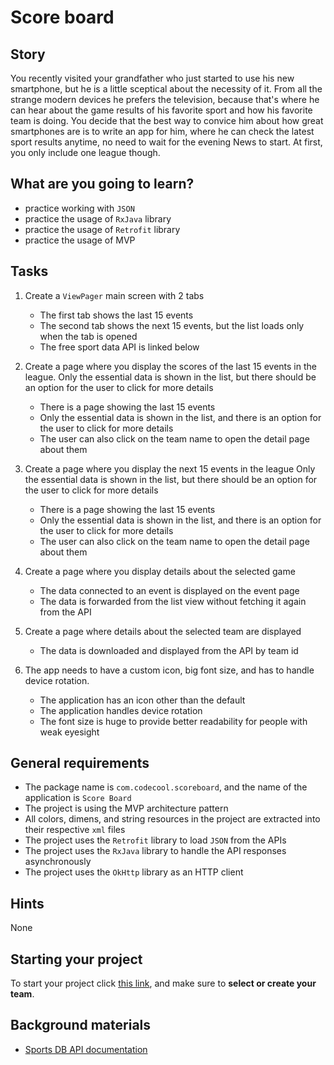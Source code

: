 # Score board

## Story

You recently visited your grandfather who just started to use his new smartphone, but he is a little sceptical about the necessity of it. From all the strange modern devices he prefers the television, because that's where he can hear about the game results of his favorite sport and how his favorite team is doing. You decide that the best way to convice him about how great smartphones are is to write an app for him, where he can check the latest sport results anytime, no need to wait for the evening News to start. At first, you only include one league though.

## What are you going to learn?

- practice working with `JSON` 
- practice the usage of `RxJava` library
- practice the usage of `Retrofit` library
- practice the usage of MVP

## Tasks

1. Create a `ViewPager` main screen with 2 tabs
    - The first tab shows the last 15 events
    - The second tab shows the next 15 events, but the list loads only when the tab is opened
    - The free sport data API is linked below

2. Create a page where you display the scores of the last 15 events in the league. Only the essential data is shown in the list, but there should be an option for the user to click for more details
    - There is a page showing the last 15 events
    - Only the essential data is shown in the list, and there is an option for the user to click for more details
    - The user can also click on the team name to open the detail page about them

3. Create a page where you display the next 15 events in the league Only the essential data is shown in the list, but there should be an option for the user to click for more details
    - There is a page showing the last 15 events
    - Only the essential data is shown in the list, and there is an option for the user to click for more details
    - The user can also click on the team name to open the detail page about them

4. Create a page where you display details about the selected game
    - The data connected to an event is displayed on the event page
    - The data is forwarded from the list view without fetching it again from the API

5. Create a page where details about the selected team are displayed
    - The data is downloaded and displayed from the API by team id

6. The app needs to have a custom icon, big font size, and has to handle device rotation.
    - The application has an icon other than the default
    - The application handles device rotation
    - The font size is huge to provide better readability for people with weak eyesight

## General requirements

- The package name is `com.codecool.scoreboard`, and the name of the application is `Score Board`
- The project is using the MVP architecture pattern
- All colors, dimens, and string resources in the project are extracted into their respective `xml` files
- The project uses the `Retrofit` library to load `JSON` from the APIs
- The project uses the `RxJava` library to handle the API responses asynchronously
- The project uses the `OkHttp` library as an HTTP client

## Hints

None

## Starting your project

To start your project click [this link](https://journey.code.cool/v2/project/team/blueprint/score-board/java), and make sure to **select or create your team**.

## Background materials

- [Sports DB API documentation](https://https://www.thesportsdb.com/api.php)
